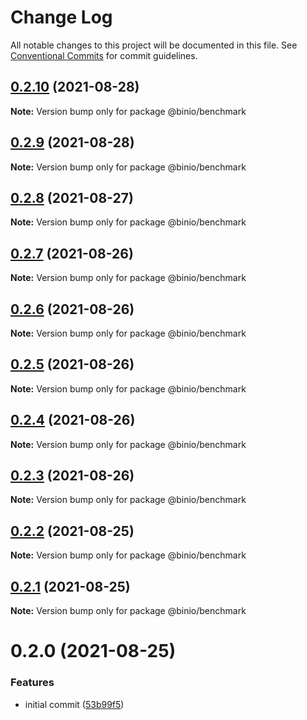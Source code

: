 # Change Log

All notable changes to this project will be documented in this file.
See [Conventional Commits](https://conventionalcommits.org) for commit guidelines.

## [0.2.10](https://gitr.net/mindary/binio/compare/@binio/benchmark@0.2.9...@binio/benchmark@0.2.10) (2021-08-28)

**Note:** Version bump only for package @binio/benchmark





## [0.2.9](https://gitr.net/mindary/binio/compare/@binio/benchmark@0.2.8...@binio/benchmark@0.2.9) (2021-08-28)

**Note:** Version bump only for package @binio/benchmark





## [0.2.8](https://gitr.net/mindary/binio/compare/@binio/benchmark@0.2.7...@binio/benchmark@0.2.8) (2021-08-27)

**Note:** Version bump only for package @binio/benchmark





## [0.2.7](https://gitr.net/mindary/binio/compare/@binio/benchmark@0.2.6...@binio/benchmark@0.2.7) (2021-08-26)

**Note:** Version bump only for package @binio/benchmark





## [0.2.6](https://gitr.net/mindary/binio/compare/@binio/benchmark@0.2.5...@binio/benchmark@0.2.6) (2021-08-26)

**Note:** Version bump only for package @binio/benchmark





## [0.2.5](https://gitr.net/mindary/binio/compare/@binio/benchmark@0.2.4...@binio/benchmark@0.2.5) (2021-08-26)

**Note:** Version bump only for package @binio/benchmark





## [0.2.4](https://gitr.net/mindary/binio/compare/@binio/benchmark@0.2.3...@binio/benchmark@0.2.4) (2021-08-26)

**Note:** Version bump only for package @binio/benchmark





## [0.2.3](https://gitr.net/mindary/binio/compare/@binio/benchmark@0.2.2...@binio/benchmark@0.2.3) (2021-08-26)

**Note:** Version bump only for package @binio/benchmark





## [0.2.2](https://gitr.net/mindary/binio/compare/@binio/benchmark@0.2.0...@binio/benchmark@0.2.2) (2021-08-25)

**Note:** Version bump only for package @binio/benchmark





## [0.2.1](https://gitr.net/mindary/binio/compare/@binio/benchmark@0.2.0...@binio/benchmark@0.2.1) (2021-08-25)

**Note:** Version bump only for package @binio/benchmark





# 0.2.0 (2021-08-25)


### Features

* initial commit ([53b99f5](https://gitr.net/mindary/binio/commits/53b99f5436afcc939e305587092dfdb49e416843))
